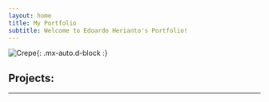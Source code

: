 ```yaml
---
layout: home
title: My Portfolio
subtitle: Welcome to Edoardo Herianto's Portfolio!
---
```


![Crepe](https://beautifuljekyll.com/assets/img/1.gif){: .mx-auto.d-block :}

## Projects:
---

